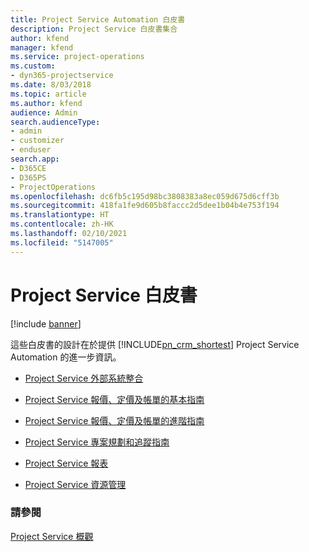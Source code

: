 ```yaml
---
title: Project Service Automation 白皮書
description: Project Service 白皮書集合
author: kfend
manager: kfend
ms.service: project-operations
ms.custom:
- dyn365-projectservice
ms.date: 8/03/2018
ms.topic: article
ms.author: kfend
audience: Admin
search.audienceType:
- admin
- customizer
- enduser
search.app:
- D365CE
- D365PS
- ProjectOperations
ms.openlocfilehash: dc6fb5c195d98bc3808383a8ec059d675d6cff3b
ms.sourcegitcommit: 418fa1fe9d605b8faccc2d5dee1b04b4e753f194
ms.translationtype: HT
ms.contentlocale: zh-HK
ms.lasthandoff: 02/10/2021
ms.locfileid: "5147005"
---
```

# <a name="white-papers-for-project-service"></a>Project Service 白皮書

[!include [banner](../includes/psa-now-project-operations.md)]

這些白皮書的設計在於提供 [!INCLUDE[pn_crm_shortest](../includes/pn-crm-shortest.md)] Project Service Automation 的進一步資訊。

-   [Project Service 外部系統整合](https://go.microsoft.com/fwlink/?LinkId=825445)

-   [Project Service 報價、定價及帳單的基本指南](https://go.microsoft.com/fwlink/?LinkId=825241)

-   [Project Service 報價、定價及帳單的進階指南](https://go.microsoft.com/fwlink/?LinkId=825242)

-   [Project Service 專案規劃和追蹤指南](https://go.microsoft.com/fwlink/?LinkId=825243)

-   [Project Service 報表](https://go.microsoft.com/fwlink/?LinkId=825446)

-   [Project Service 資源管理](https://go.microsoft.com/fwlink/?LinkId=825244)

### <a name="see-also"></a>請參閱
 [Project Service 概觀](../psa/overview.md)

